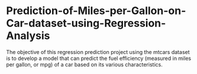 # Prediction-of-Miles-per-Gallon-on-Car-dataset-using-Regression-Analysis
The objective of this regression prediction project using the mtcars dataset is to develop a model that can predict the fuel efficiency (measured in miles per gallon, or mpg) of a car based on its various characteristics.
